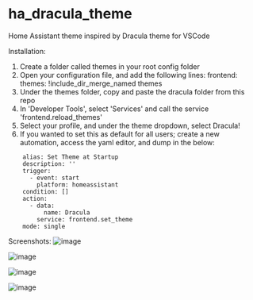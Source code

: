 # ha_dracula_theme
Home Assistant theme inspired by Dracula theme for VSCode

Installation:
1. Create a folder called themes in your root config folder
2. Open your configuration file, and add the following lines:
    frontend:
      themes: !include_dir_merge_named themes
3. Under the themes folder, copy and paste the dracula folder from this repo
4. In 'Developer Tools', select 'Services' and call the service 'frontend.reload_themes'
5. Select your profile, and under the theme dropdown, select Dracula!
6. If you wanted to set this as default for all users; create a new automation, access the yaml editor, and dump in the below:
```
    alias: Set Theme at Startup
    description: ''
    trigger:
      - event: start
        platform: homeassistant
    condition: []
    action:
      - data:
          name: Dracula
        service: frontend.set_theme
    mode: single
```

Screenshots:
![image](https://user-images.githubusercontent.com/6831087/170179638-4b23fa35-cbc5-47d6-a5a9-d87b0cf5376d.png)

![image](https://user-images.githubusercontent.com/6831087/170179661-5d15fbed-147d-4cb0-b079-b89f96c1f2b4.png)

![image](https://user-images.githubusercontent.com/6831087/170179675-0df40ecb-441a-460a-83df-9e0c36898a62.png)

![image](https://user-images.githubusercontent.com/6831087/170179689-0be7ff84-234f-4a77-8bcc-c5878e4b2197.png)
